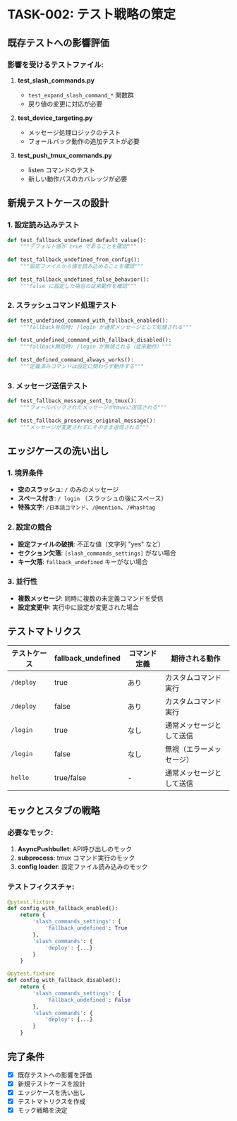 # TASK-002: テスト戦略の策定

## 既存テストへの影響評価

### 影響を受けるテストファイル:

1. **test_slash_commands.py**
   - `test_expand_slash_command_*` 関数群
   - 戻り値の変更に対応が必要

2. **test_device_targeting.py**
   - メッセージ処理ロジックのテスト
   - フォールバック動作の追加テストが必要

3. **test_push_tmux_commands.py**
   - listen コマンドのテスト
   - 新しい動作パスのカバレッジが必要

## 新規テストケースの設計

### 1. 設定読み込みテスト

```python
def test_fallback_undefined_default_value():
    """デフォルト値が true であることを確認"""
    
def test_fallback_undefined_from_config():
    """設定ファイルから値を読み込めることを確認"""
    
def test_fallback_undefined_false_behavior():
    """false に設定した場合の従来動作を確認"""
```

### 2. スラッシュコマンド処理テスト

```python
def test_undefined_command_with_fallback_enabled():
    """fallback有効時: /login が通常メッセージとして処理される"""
    
def test_undefined_command_with_fallback_disabled():
    """fallback無効時: /login が無視される（従来動作）"""
    
def test_defined_command_always_works():
    """定義済みコマンドは設定に関わらず動作する"""
```

### 3. メッセージ送信テスト

```python
def test_fallback_message_sent_to_tmux():
    """フォールバックされたメッセージがtmuxに送信される"""
    
def test_fallback_preserves_original_message():
    """メッセージが変更されずにそのまま送信される"""
```

## エッジケースの洗い出し

### 1. 境界条件

- **空のスラッシュ**: `/` のみのメッセージ
- **スペース付き**: `/ login` （スラッシュの後にスペース）
- **特殊文字**: `/日本語コマンド`、`/@mention`、`/#hashtag`

### 2. 設定の競合

- **設定ファイルの破損**: 不正な値（文字列 "yes" など）
- **セクション欠落**: `[slash_commands_settings]` がない場合
- **キー欠落**: `fallback_undefined` キーがない場合

### 3. 並行性

- **複数メッセージ**: 同時に複数の未定義コマンドを受信
- **設定変更中**: 実行中に設定が変更された場合

## テストマトリクス

| テストケース | fallback_undefined | コマンド定義 | 期待される動作 |
|------------|-------------------|------------|--------------|
| `/deploy` | true | あり | カスタムコマンド実行 |
| `/deploy` | false | あり | カスタムコマンド実行 |
| `/login` | true | なし | 通常メッセージとして送信 |
| `/login` | false | なし | 無視（エラーメッセージ） |
| `hello` | true/false | - | 通常メッセージとして送信 |

## モックとスタブの戦略

### 必要なモック:

1. **AsyncPushbullet**: API呼び出しのモック
2. **subprocess**: tmux コマンド実行のモック
3. **config loader**: 設定ファイル読み込みのモック

### テストフィクスチャ:

```python
@pytest.fixture
def config_with_fallback_enabled():
    return {
        'slash_commands_settings': {
            'fallback_undefined': True
        },
        'slash_commands': {
            'deploy': {...}
        }
    }

@pytest.fixture
def config_with_fallback_disabled():
    return {
        'slash_commands_settings': {
            'fallback_undefined': False
        },
        'slash_commands': {
            'deploy': {...}
        }
    }
```

## 完了条件

- [x] 既存テストへの影響を評価
- [x] 新規テストケースを設計
- [x] エッジケースを洗い出し
- [x] テストマトリクスを作成
- [x] モック戦略を決定